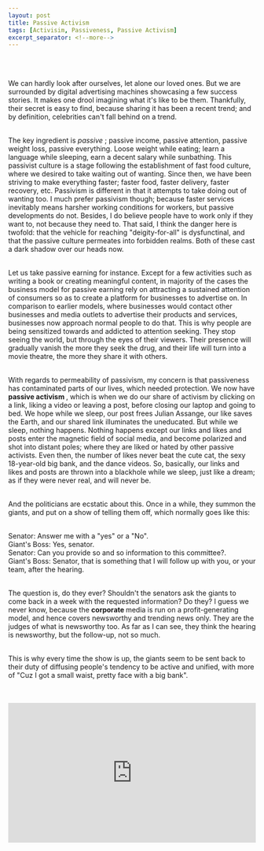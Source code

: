 ```yaml
---
layout: post
title: Passive Activism
tags: [Activisim, Passiveness, Passive Activism]
excerpt_separator: <!--more-->
---
```




<br><br>

<p align="justify">
    

We can hardly look after ourselves, let alone our loved ones. But we are surrounded by digital advertising machines showcasing a few success stories. It makes one drool imagining what it's like to be them. <!--more-->Thankfully, their secret is easy to find, because sharing it has been a recent trend; and by definition, celebrities can't fall behind on a trend. <br><br>
    
The key ingredient is <em> passive </em>; passive income, passive attention, passive weight loss, passive everything. Loose weight while eating; learn a language while sleeping, earn a decent salary while sunbathing. This passivist culture is a stage following the establishment of fast food culture, where we desired to take waiting out of wanting. Since then, we have been striving to make everything faster; faster food, faster delivery, faster recovery, etc. Passivism is different in that it attempts to take doing out of wanting too. I much prefer passivism though; because faster services inevitably means harsher working conditions for workers, but passive developments do not. Besides, I do believe people have to work only if they want to, not because they need to. That said, I think the danger here is twofold: that the vehicle for reaching "deigity-for-all" is dysfunctinal, and that the passive culture permeates into forbidden realms. Both of these cast a dark shadow over our heads now. <br><br>
    
Let us take passive earning for instance. Except for a few activities such as writing a book or creating meaningful content, in majority of the cases the business model for passive earning rely on attracting a sustained attention of consumers so as to create a platform for businesses to advertise on. In comparison to earlier models, where businesses would contact other businesses and media outlets to advertise their products and services, businesses now approach normal people to do that. This is why people are being sensitized towards and addicted to attention seeking. They stop seeing the world, but through the eyes of their viewers. Their presence will gradually vanish the more they seek the drug, and their life will turn into a movie theatre, the more they share it with others.   <br><br>
        
With regards to permeability of passivism, my concern is that passiveness has contaminated parts of our lives, which needed protection. We now have <b> passive activism </b>, which is when we do our share of activism by clicking on a link, liking a video or leaving a post, before closing our laptop and going to bed. We hope while we sleep, our post frees Julian Assange, our like saves the Earth, and our shared link illuminates the uneducated. But while we sleep, nothing happens. Nothing happens except our links and likes and posts enter the magnetic field of social media, and become polarized and shot into distant poles; where they are liked or hated by other passive activists. Even then, the number of likes never beat the cute cat, the sexy 18-year-old big bank, and the dance videos. So, basically, our links and likes and posts are thrown into a blackhole while we sleep, just like a dream; as if they were never real, and will never be.<br><br>

And the politicians are ecstatic about this. Once in a while, they summon the giants, and put on a show of telling them off, which normally goes like this:<br><br>

Senator: Answer me with a "yes" or a "No". <br>
Giant's Boss: Yes, senator. <br>
Senator: Can you provide so and so information to this committee?. <br>
Giant's Boss: Senator, that is something that I will follow up with you, or your team, after the hearing.<br><br>
 
The question is, do they ever? Shouldn't the senators ask the giants to come back in a week with the requested information? Do they? I guess we never know, because the <b> corporate </b> media is run on a profit-generating model, and hence covers newsworthy and trending news only. They are the judges of what is newsworthy too. As far as I can see, they think the hearing is newsworthy, but the follow-up, not so much. <br><br>
    
This is why every time the show is up, the giants seem to be sent back to their duty of diffusing people's tendency to be active and unified, with more of "Cuz I got a small waist, pretty face with a big bank".<br><br><br>
    
<div style="position:relative;padding-bottom:56.25%;height:0;overflow:hidden;"> <iframe style="width:100%;height:100%;position:absolute;left:0px;top:0px;overflow:hidden" frameborder="0" type="text/html" src="https://www.dailymotion.com/embed/video/x814c08?autoplay=1" width="100%" height="100%" allowfullscreen allow="autoplay"> </iframe> </div>


</p>  
  <br><br><br><br>
